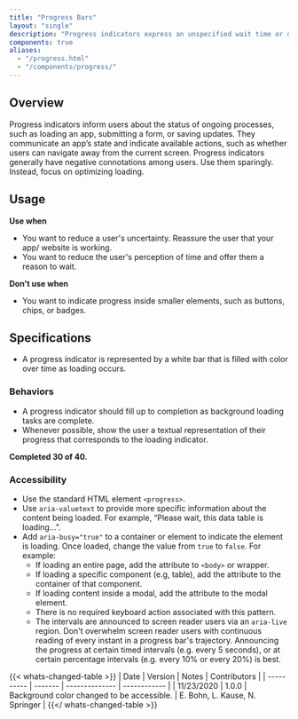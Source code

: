 ```yaml
---
title: "Progress Bars"
layout: "single"
description: "Progress indicators express an unspecified wait time or display the length of a process."
components: true
aliases:
  - "/progress.html"
  - "/components/progress/"
---
```


## Overview

Progress indicators inform users about the status of ongoing processes, such as loading an app, submitting a form, or saving updates. They communicate an app’s state and indicate available actions, such as whether users can navigate away from the current screen. Progress indicators generally have negative connotations among users. Use them sparingly. Instead, focus on optimizing loading.

## Usage

**Use when**

- You want to reduce a user's uncertainty. Reassure the user that your app/ website is working.
- You want to reduce the user's perception of time and offer them a reason to wait.

**Don't use when**

- You want to indicate progress inside smaller elements, such as buttons, chips, or badges.

## Specifications

- A progress indicator is represented by a white bar that is filled with color over time as loading occurs.

<div class="guide-example-block">
  <div class="guide-sample">
    <div class="progress">
      <div
        id="progressExample"
        class="progress-bar"
        role="progressbar"
        style="width: 0;"
        aria-valuenow="25"
        aria-valuemin="0"
        aria-valuemax="100"
      ></div>
    </div>
  </div>
</div>

### Behaviors

- A progress indicator should fill up to completion as background loading tasks are complete.
- Whenever possible, show the user a textual representation of their progress that corresponds to the loading indicator.

<div class="guide-example-block">
  <div class="guide-sample text-center text-primary">
    <div class="progress">
      <div
        class="progress-bar"
        role="progressbar"
        style="width: 75%;"
        aria-valuenow="75"
        aria-valuemin="0"
        aria-valuemax="100"
      ></div>
    </div>
    <div class="text-left text-dark">
      <strong>Completed 30 of 40. </strong>
    </div>
  </div>
</div>

### Accessibility

- Use the standard HTML element `<progress>`.
- Use `aria-valuetext` to provide more specific information about the content being loaded. For example, “Please wait, this data table is loading…”.
- Add `aria-busy="true"` to a container or element to indicate the element is loading. Once loaded, change the value from `true` to `false`. For example:
  - If loading an entire page, add the attribute to `<body>` or wrapper.
  - If loading a specific component (e.g, table), add the attribute to the container of that component.
  - If loading content inside a modal, add the attribute to the modal element.
  - There is no required keyboard action associated with this pattern.
  - The intervals are announced to screen reader users via an `aria-live` region. Don't overwhelm screen reader users with continuous reading of every instant in a progress bar's trajectory. Announcing the progress at certain timed intervals (e.g. every 5 seconds), or at certain percentage intervals (e.g. every 10% or every 20%) is best.

{{< whats-changed-table >}}
| Date       | Version | Notes          | Contributors |
| ---------- | ------- | -------------- | ------------ |
| 11/23/2020 | 1.0.0   | Background color changed to be accessible.  | E. Bohn, L. Kause, N. Springer     |
{{</ whats-changed-table >}}
